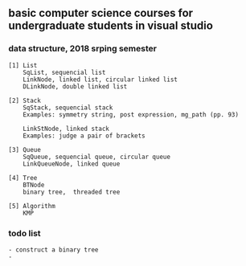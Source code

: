 ## basic computer science courses for undergraduate students in visual studio

### data structure, 2018 srping semester
	[1] List
		SqList, sequencial list
		LinkNode, linked list, circular linked list
		DLinkNode, double linked list

	[2] Stack
		SqStack, sequencial stack
		Examples: symmetry string, post expression, mg_path (pp. 93)

		LinkStNode, linked stack
		Examples: judge a pair of brackets

	[3] Queue
		SqQueue, sequencial queue, circular queue
		LinkQueueNode, linked queue

	[4] Tree
		BTNode
		binary tree,  threaded tree

	[5] Algorithm
	    KMP


### todo list
	- construct a binary tree
	-